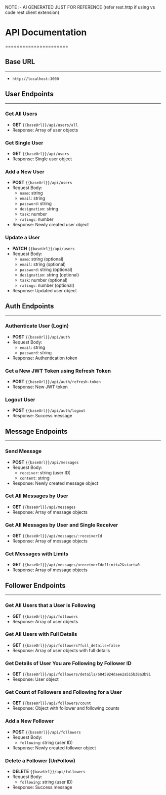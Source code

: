 NOTE :- AI GENERATED JUST FOR REFERENCE (refer rest.http if using vs code rest client extension)

# API Documentation

======================

## Base URL

---

- `http://localhost:3000`

## User Endpoints

---

### Get All Users

- **GET** `{{baseUrl}}/api/users/all`
- Response: Array of user objects

### Get Single User

- **GET** `{{baseUrl}}/api/users`
- Response: Single user object

### Add a New User

- **POST** `{{baseUrl}}/api/users`
- Request Body:
  - `name`: string
  - `email`: string
  - `password`: string
  - `designation`: string
  - `task`: number
  - `ratings`: number
- Response: Newly created user object

### Update a User

- **PATCH** `{{baseUrl}}/api/users`
- Request Body:
  - `name`: string (optional)
  - `email`: string (optional)
  - `password`: string (optional)
  - `designation`: string (optional)
  - `task`: number (optional)
  - `ratings`: number (optional)
- Response: Updated user object

## Auth Endpoints

---

### Authenticate User (Login)

- **POST** `{{baseUrl}}/api/auth`
- Request Body:
  - `email`: string
  - `password`: string
- Response: Authentication token

### Get a New JWT Token using Refresh Token

- **POST** `{{baseUrl}}/api/auth/refresh-token`
- Response: New JWT token

### Logout User

- **POST** `{{baseUrl}}/api/auth/logout`
- Response: Success message

## Message Endpoints

---

### Send Message

- **POST** `{{baseUrl}}/api/messages`
- Request Body:
  - `receiver`: string (user ID)
  - `content`: string
- Response: Newly created message object

### Get All Messages by User

- **GET** `{{baseUrl}}/api/messages`
- Response: Array of message objects

### Get All Messages by User and Single Receiver

- **GET** `{{baseUrl}}/api/messages/:receiverId`
- Response: Array of message objects

### Get Messages with Limits

- **GET** `{{baseUrl}}/api/messages/<receiverId>?limit=2&start=0`
- Response: Array of message objects

## Follower Endpoints

---

### Get All Users that a User is Following

- **GET** `{{baseUrl}}/api/followers`
- Response: Array of user objects

### Get All Users with Full Details

- **GET** `{{baseUrl}}/api/followers?full_details=false`
- Response: Array of user objects with full details

### Get Details of User You are Following by Follower ID

- **GET** `{{baseUrl}}/api/followers/details/6845924daee2a515b38a3b91`
- Response: User object

### Get Count of Followers and Following for a User

- **GET** `{{baseUrl}}/api/followers/count`
- Response: Object with follower and following counts

### Add a New Follower

- **POST** `{{baseUrl}}/api/followers`
- Request Body:
  - `following`: string (user ID)
- Response: Newly created follower object

### Delete a Follower (UnFollow)

- **DELETE** `{{baseUrl}}/api/followers`
- Request Body:
  - `following`: string (user ID)
- Response: Success message
